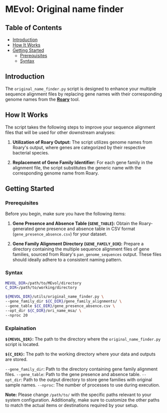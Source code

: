 # MEvol: Original name finder

## Table of Contents
- [Introduction](#introduction)
- [How It Works](#how-it-works)
- [Getting Started](#getting-started)
  - [Prerequisites](#prerequisites)
  - [Syntax](#syntax)


## Introduction
The `original_name_finder.py` script is designed to enhance your multiple sequence alignment files by replacing gene names with their corresponding genome names from the **[Roary](https://github.com/sanger-pathogens/Roary#introduction)** tool.

## How It Works
The script takes the following steps to improve your sequence alignment files that will be used for other downstream analyses:

1. **Utilization of Roary Output:** The script utilizes genome names from Roary's output, where genes are categorized by their respective bacterial species.

2. **Replacement of Gene Family Identifier:** For each gene family in the alignment file, the script substitutes the generic name with the corresponding genome name from Roary.

## Getting Started

### Prerequisites
Before you begin, make sure you have the following items:

1. **Gene Presence and Absence Table (`GENE_TABLE`):**
Obtain the Roary-generated gene presence and absence table in CSV format (`gene_presence_absence.csv`) for your dataset.

2. **Gene Family Alignment Directory (`GENE_FAMILY_DIR`):**
Prepare a directory containing the multiple sequence alignment files of gene families, sourced from Roary's `pan_genome_sequences` output. These files should ideally adhere to a consistent naming pattern.

### Syntax
```bash
MEVOL_DIR=/path/to/MEvol/directory
C_DIR=/path/to/working/directory

${MEVOL_DIR}/utils/original_name_finder.py \
--gene_family_dir ${C_DIR}/gene_family_alignments/ \
--gene_table ${C_DIR}/gene_presence_absence.csv \
--opt_dir ${C_DIR}/ori_name_msa/ \
--nproc 20
```

### Explaination

**`${MEVOL_DIR}`:** The path to the directory where the `original_name_finder.py` script is located.

**`${C_DIR}`:** The path to the working directory where your data and outputs are stored.

`--gene_family_dir`: Path to the directory containing gene family alignment files.
`--gene_table`: Path to the gene presence and absence table.
`--opt_dir`: Path to the output directory to store gene families with original sample names.
`--nproc`: The number of processes to use during execution.


**Note:** Please change `/path/to/` with the specific paths relevant to your system configuration. Additionally, make sure to customize the other paths to match the actual items or destinations required by your setup.






